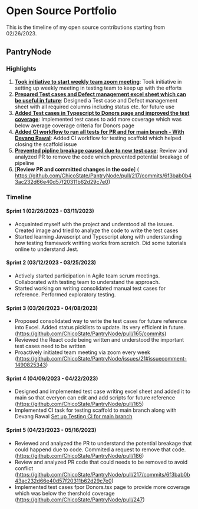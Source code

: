 # Open Source Portfolio

This is the timeline of my open source contributions starting from 02/26/2023.

## PantryNode

### Highlights
1. [**Took initiative to start weekly team zoom meeting**](https://github.com/ChicoState/PantryNode/issues/21#issuecomment-1490825343): Took initiative in setting up weekly meeting in testing team to keep up with the efforts
2. [**Prepared Test cases and Defect management excel sheet which can be useful in  future**](https://github.com/ChicoState/PantryNode/pull/165): Designed a Test case and Defect management sheet with all required columns includng status etc. for future use
3. [**Added Test cases in Typescript to Donors page and improved the test coverage**](https://github.com/ChicoState/PantryNode/pull/247): Implemented test cases to add more coverage which was below average coverage criteria for Donors page
4. [**Added CI workflow to run all tests for PR and for main branch - With Devang Rawal**](https://github.com/ChicoState/PantryNode/pull/169): Added CI workflow for testing scaffold which helped closing the scaffold issue
5. [**Prevented pipline breakage caused due to new test case**](https://github.com/ChicoState/PantryNode/pull/186): Review and analyzed PR to remove the code which prevented potential breakage of pipeline
6. [**Review PR and committed changes in the code**] ( https://github.com/ChicoState/PantryNode/pull/217/commits/6f3bab0b43ac232d66e40d57f20311b62d29c7e0)

### Timeline

#### Sprint 1 (02/26/2023 - 03/11/2023)
- Acquainted myself with the project and understood all the issues. Created image and tried to analyze the code to write the test cases
- Started learning Javascript and Typescript along with understanding how testing framework writting works from scratch. Did some tutorials online to understand Jest.

#### Sprint 2 (03/12/2023 - 03/25/2023)
- Actively started participation in Agile team scrum meetings. Collaborated with testing team to understand the approach.
- Started working on writing consolidated manual test cases for reference. Performed exploratory testing.

#### Sprint 3 (03/26/2023 - 04/08/2023)
- Proposed consolidated way to write the test cases for future reference into Excel. Added status picklists to update. Its very efficient in future. (https://github.com/ChicoState/PantryNode/pull/165/commits)
- Reviewed the React code being written and understood the important test cases need to be written 
- Proactively initiated team meeting via zoom every week (https://github.com/ChicoState/PantryNode/issues/21#issuecomment-1490825343)

#### Sprint 4 (04/09/2023 - 04/22/2023)
- Designed and implemented test case writing excel sheet and added it to main so that everyon can edit and add scripts for future reference (https://github.com/ChicoState/PantryNode/pull/165)
- Implemented CI task for testing scaffold to main branch along with Devang Rawal [Set up Testing Ci for main branch](https://github.com/ChicoState/PantryNode/pull/169)

#### Sprint 5 (04/23/2023 - 05/16/2023)
- Reviewed and analyzed the PR to understand the potential breakage that could happend due to code. Commited a request to remove that code. (https://github.com/ChicoState/PantryNode/pull/186) 
- Review and analyzed PR code that could needs to be removed to avoid conflict (https://github.com/ChicoState/PantryNode/pull/217/commits/6f3bab0b43ac232d66e40d57f20311b62d29c7e0)
- Implemented test cases fpor Donors.tsx page to provide more coverage which was below the thershold coverage (https://github.com/ChicoState/PantryNode/pull/247) 
